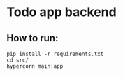 # Todo app backend
 ## How to run:

 ```
pip install -r requirements.txt
cd src/
hypercorn main:app
 ```